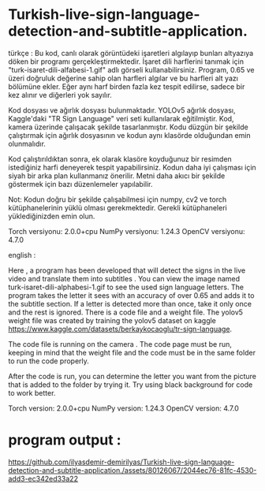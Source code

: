 # Turkish-live-sign-language-detection-and-subtitle-application.
türkçe : 
Bu kod, canlı olarak görüntüdeki işaretleri algılayıp bunları altyazıya döken bir programı gerçekleştirmektedir. İşaret dili harflerini tanımak için "turk-isaret-dili-alfabesi-1.gif" adlı görseli kullanabilirsiniz. Program, 0.65 ve üzeri doğruluk değerine sahip olan harfleri algılar ve bu harfleri alt yazı bölümüne ekler. Eğer aynı harf birden fazla kez tespit edilirse, sadece bir kez alınır ve diğerleri yok sayılır.

Kod dosyası ve ağırlık dosyası bulunmaktadır. YOLOv5 ağırlık dosyası, Kaggle'daki "TR Sign Language" veri seti kullanılarak eğitilmiştir. Kod, kamera üzerinde çalışacak şekilde tasarlanmıştır. Kodu düzgün bir şekilde çalıştırmak için ağırlık dosyasının ve kodun aynı klasörde olduğundan emin olunmalıdır.

Kod çalıştırıldıktan sonra, ek olarak klasöre koyduğunuz bir resimden istediğiniz harfi deneyerek tespit yapabilirsiniz. Kodun daha iyi çalışması için siyah bir arka plan kullanmanız önerilir. Metni daha akıcı bir şekilde göstermek için bazı düzenlemeler yapılabilir.

Not: Kodun doğru bir şekilde çalışabilmesi için numpy, cv2 ve torch kütüphanelerinin yüklü olması gerekmektedir. Gerekli kütüphaneleri yüklediğinizden emin olun.

Torch versiyonu: 2.0.0+cpu
NumPy versiyonu: 1.24.3
OpenCV versiyonu: 4.7.0

english :

Here , a program has been developed that will detect the signs in the live video and translate them into subtitles . You can view the image named turk-isaret-dili-alphabesi-1.gif to see the used sign language letters. The program takes the letter it sees with an accuracy of over 0.65 and adds it to the subtitle section. 
If a letter is detected more than once, take it only once and the rest is ignored. There is a code file and a weight file. The yolov5 weight file was created by training the yolov5 dataset on kaggle https://www.kaggle.com/datasets/berkaykocaoglu/tr-sign-language. 

The code file is running on the camera . The code page must be run, keeping in mind that the weight file and the code must be in the same folder to run the code properly.

After the code is run, you can determine the letter you want from the picture that is added to the folder by trying it. Try using black background for code to work better.

Torch version: 2.0.0+cpu
NumPy version: 1.24.3
OpenCV version: 4.7.0



# program output :


https://github.com/ilyasdemir-demirilyas/Turkish-live-sign-language-detection-and-subtitle-application./assets/80126067/2044ec76-81fc-4530-add3-ec342ed33a22

